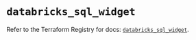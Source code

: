 # `databricks_sql_widget`

Refer to the Terraform Registry for docs: [`databricks_sql_widget`](https://registry.terraform.io/providers/databricks/databricks/1.77.0/docs/resources/sql_widget).
